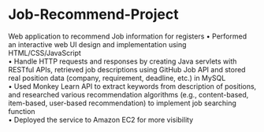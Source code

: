 # Job-Recommend-Project
Web application to recommend Job information for registers
•	Performed an interactive web UI design and implementation using HTML/CSS/JavaScript  
•	Handle HTTP requests and responses by creating Java servlets with RESTful APIs, retrieved job descriptions using GitHub Job API and stored real position data (company, requirement, deadline, etc.) in MySQL  
•	Used Monkey Learn API to extract keywords from description of positions, and researched various recommendation algorithms (e.g., content-based, item-based, user-based recommendation) to implement job searching function  
•	Deployed the service to Amazon EC2 for more visibility  

